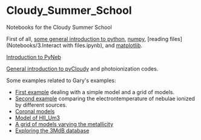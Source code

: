 # Cloudy_Summer_School
Notebooks for the Cloudy Summer School

First of all,
[some general introduction to python](Notebooks/1.intro_Python.ipynb), [numpy](Notebooks/2.intro_numpy.ipynb),
[reading files](Notebooks/3.Interact with files.ipynb), and
[matplotlib](Notebooks/4.intro_Matplotlib.ipynb).

[Introduction to PyNeb](Notebooks/Intro_PyNeb.ipynb)

[General introduction to pyCloudy](pyCloudy.pdf) and photoionization codes.

Some examples related to Gary's examples:

* [First example](Notebooks/FirstModels.ipynb) dealing with a simple model and a grid of models.
* [Second example](Notebooks/SecondModels.ipynb) comparing the electrontemperature of nebulae ionized by different sources.
* [Coronal models](Notebooks/Coronal.ipynb)
* [Model of HII_Um3](Notebooks/HII_Models3.ipynb)
* [A grid of models varying the metallicity](Notebooks/VaryZ.ipynb)
* [Exploring the 3MdB database](Notebooks/explore_3MdB.ipynb)
